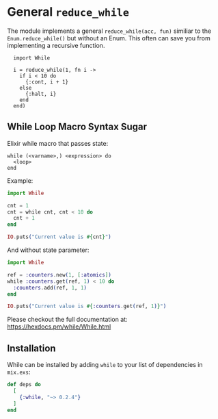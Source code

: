 # General `reduce_while`

The module implements a general `reduce_while(acc, fun)` similiar to the `Enum.reduce_while()` but without an Enum. This often can save you from implementing a recursive function. 

```
  import While
  
  i = reduce_while(1, fn i ->
    if i < 10 do
      {:cont, i + 1}
    else
      {:halt, i}
    end
  end)
```

## While Loop Macro Syntax Sugar

Elixir while macro that passes state:

```
while (<varname>,) <expression> do
  <loop>
end
```

Example:

```elixir
import While

cnt = 1
cnt = while cnt, cnt < 10 do
  cnt + 1
end

IO.puts("Current value is #{cnt}")
```

And without state parameter:

```elixir
import While

ref = :counters.new(1, [:atomics])
while :counters.get(ref, 1) < 10 do
  :counters.add(ref, 1, 1)
end

IO.puts("Current value is #{:counters.get(ref, 1)}")
```

Please checkout the full documentation at: https://hexdocs.pm/while/While.html

## Installation

While can be installed by adding `while` to your list of dependencies in `mix.exs`:

```elixir
def deps do
  [
    {:while, "~> 0.2.4"}
  ]
end
```
